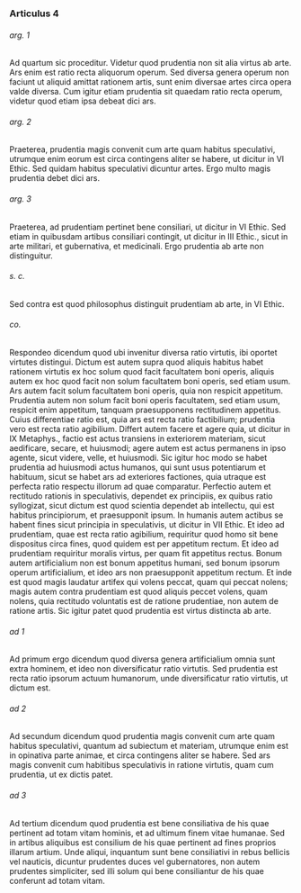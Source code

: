 ### Articulus 4

###### arg. 1
Ad quartum sic proceditur. Videtur quod prudentia non sit alia virtus ab arte. Ars enim est ratio recta aliquorum operum. Sed diversa genera operum non faciunt ut aliquid amittat rationem artis, sunt enim diversae artes circa opera valde diversa. Cum igitur etiam prudentia sit quaedam ratio recta operum, videtur quod etiam ipsa debeat dici ars.

###### arg. 2
Praeterea, prudentia magis convenit cum arte quam habitus speculativi, utrumque enim eorum est circa contingens aliter se habere, ut dicitur in VI Ethic. Sed quidam habitus speculativi dicuntur artes. Ergo multo magis prudentia debet dici ars.

###### arg. 3
Praeterea, ad prudentiam pertinet bene consiliari, ut dicitur in VI Ethic. Sed etiam in quibusdam artibus consiliari contingit, ut dicitur in III Ethic., sicut in arte militari, et gubernativa, et medicinali. Ergo prudentia ab arte non distinguitur.

###### s. c.
Sed contra est quod philosophus distinguit prudentiam ab arte, in VI Ethic.

###### co.
Respondeo dicendum quod ubi invenitur diversa ratio virtutis, ibi oportet virtutes distingui. Dictum est autem supra quod aliquis habitus habet rationem virtutis ex hoc solum quod facit facultatem boni operis, aliquis autem ex hoc quod facit non solum facultatem boni operis, sed etiam usum. Ars autem facit solum facultatem boni operis, quia non respicit appetitum. Prudentia autem non solum facit boni operis facultatem, sed etiam usum, respicit enim appetitum, tanquam praesupponens rectitudinem appetitus. Cuius differentiae ratio est, quia ars est recta ratio factibilium; prudentia vero est recta ratio agibilium. Differt autem facere et agere quia, ut dicitur in IX Metaphys., factio est actus transiens in exteriorem materiam, sicut aedificare, secare, et huiusmodi; agere autem est actus permanens in ipso agente, sicut videre, velle, et huiusmodi. Sic igitur hoc modo se habet prudentia ad huiusmodi actus humanos, qui sunt usus potentiarum et habituum, sicut se habet ars ad exteriores factiones, quia utraque est perfecta ratio respectu illorum ad quae comparatur. Perfectio autem et rectitudo rationis in speculativis, dependet ex principiis, ex quibus ratio syllogizat, sicut dictum est quod scientia dependet ab intellectu, qui est habitus principiorum, et praesupponit ipsum. In humanis autem actibus se habent fines sicut principia in speculativis, ut dicitur in VII Ethic. Et ideo ad prudentiam, quae est recta ratio agibilium, requiritur quod homo sit bene dispositus circa fines, quod quidem est per appetitum rectum. Et ideo ad prudentiam requiritur moralis virtus, per quam fit appetitus rectus. Bonum autem artificialium non est bonum appetitus humani, sed bonum ipsorum operum artificialium, et ideo ars non praesupponit appetitum rectum. Et inde est quod magis laudatur artifex qui volens peccat, quam qui peccat nolens; magis autem contra prudentiam est quod aliquis peccet volens, quam nolens, quia rectitudo voluntatis est de ratione prudentiae, non autem de ratione artis. Sic igitur patet quod prudentia est virtus distincta ab arte.

###### ad 1
Ad primum ergo dicendum quod diversa genera artificialium omnia sunt extra hominem, et ideo non diversificatur ratio virtutis. Sed prudentia est recta ratio ipsorum actuum humanorum, unde diversificatur ratio virtutis, ut dictum est.

###### ad 2
Ad secundum dicendum quod prudentia magis convenit cum arte quam habitus speculativi, quantum ad subiectum et materiam, utrumque enim est in opinativa parte animae, et circa contingens aliter se habere. Sed ars magis convenit cum habitibus speculativis in ratione virtutis, quam cum prudentia, ut ex dictis patet.

###### ad 3
Ad tertium dicendum quod prudentia est bene consiliativa de his quae pertinent ad totam vitam hominis, et ad ultimum finem vitae humanae. Sed in artibus aliquibus est consilium de his quae pertinent ad fines proprios illarum artium. Unde aliqui, inquantum sunt bene consiliativi in rebus bellicis vel nauticis, dicuntur prudentes duces vel gubernatores, non autem prudentes simpliciter, sed illi solum qui bene consiliantur de his quae conferunt ad totam vitam.

